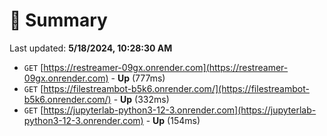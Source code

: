 # 📖 Summary
Last updated: **5/18/2024, 10:28:30 AM**

- `GET` [https://restreamer-09gx.onrender.com](https://restreamer-09gx.onrender.com) - **Up** (777ms)
- `GET` [https://filestreambot-b5k6.onrender.com/](https://filestreambot-b5k6.onrender.com/) - **Up** (332ms)
- `GET` [https://jupyterlab-python3-12-3.onrender.com](https://jupyterlab-python3-12-3.onrender.com) - **Up** (154ms)

